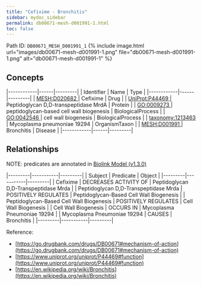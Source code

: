 ```yaml
---
title: "Cefixime - Bronchitis"
sidebar: mydoc_sidebar
permalink: db00671-mesh-d001991-1.html
toc: false 
---
```



Path ID: `DB00671_MESH_D001991_1`
{% include image.html url="images/db00671-mesh-d001991-1.png" file="db00671-mesh-d001991-1.png" alt="db00671-mesh-d001991-1" %}

## Concepts

|------------|------|---------|
| Identifier | Name | Type    |
|------------|------|---------|
| <a href="https://identifiers.org/MESH:D020682">MESH:D020682 </a> | Cefixime | Drug |
| <a href="https://identifiers.org/UniProt:P44469">UniProt:P44469 </a> | Peptidoglycan D,D-transpeptidase MrdA | Protein |
| <a href="https://identifiers.org/GO:0009273">GO:0009273 </a> | peptidoglycan-based cell wall biogenesis | BiologicalProcess |
| <a href="https://identifiers.org/GO:0042546">GO:0042546 </a> | cell wall biogenesis | BiologicalProcess |
| <a href="https://identifiers.org/taxonomy:1213463">taxonomy:1213463 </a> | Mycoplasma pneumoniae 19294 | OrganismTaxon |
| <a href="https://identifiers.org/MESH:D001991">MESH:D001991 </a> | Bronchitis | Disease |
|------------|------|---------|

## Relationships


NOTE: predicates are annotated in <a href="https://github.com/biolink/biolink-model/releases/tag/v1.3.0">Biolink Model (v1.3.0)</a>

|---------|-----------|---------|
| Subject | Predicate | Object  |
|---------|-----------|---------|
| Cefixime | DECREASES ACTIVITY OF | Peptidoglycan D,D-Transpeptidase Mrda |
| Peptidoglycan D,D-Transpeptidase Mrda | POSITIVELY REGULATES | Peptidoglycan-Based Cell Wall Biogenesis |
| Peptidoglycan-Based Cell Wall Biogenesis | POSITIVELY REGULATES | Cell Wall Biogenesis |
| Cell Wall Biogenesis | OCCURS IN | Mycoplasma Pneumoniae 19294 |
| Mycoplasma Pneumoniae 19294 | CAUSES | Bronchitis |
|---------|-----------|---------|

Reference: 
  - [https://go.drugbank.com/drugs/DB00671#mechanism-of-action](https://go.drugbank.com/drugs/DB00671#mechanism-of-action)
  - [https://www.uniprot.org/uniprot/P44469#function](https://www.uniprot.org/uniprot/P44469#function)
  - [https://en.wikipedia.org/wiki/Bronchitis](https://en.wikipedia.org/wiki/Bronchitis)

